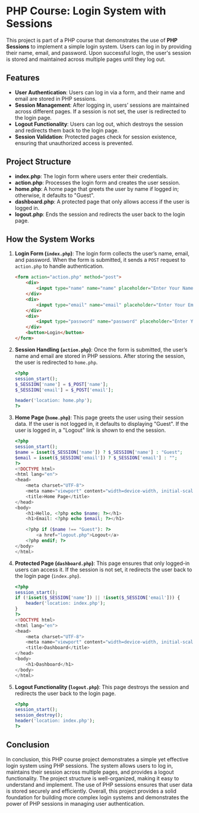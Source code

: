 # PHP Course: Login System with Sessions

This project is part of a PHP course that demonstrates the use of **PHP Sessions** to implement a simple login system. Users can log in by providing their name, email, and password. Upon successful login, the user's session is stored and maintained across multiple pages until they log out.

## Features

- **User Authentication**: Users can log in via a form, and their name and email are stored in PHP sessions.
- **Session Management**: After logging in, users’ sessions are maintained across different pages. If a session is not set, the user is redirected to the login page.
- **Logout Functionality**: Users can log out, which destroys the session and redirects them back to the login page.
- **Session Validation**: Protected pages check for session existence, ensuring that unauthorized access is prevented.

## Project Structure

- **index.php**: The login form where users enter their credentials.
- **action.php**: Processes the login form and creates the user session.
- **home.php**: A home page that greets the user by name if logged in; otherwise, it defaults to "Guest".
- **dashboard.php**: A protected page that only allows access if the user is logged in.
- **logout.php**: Ends the session and redirects the user back to the login page.

## How the System Works

1. **Login Form (`index.php`)**: 
   The login form collects the user’s name, email, and password. When the form is submitted, it sends a `POST` request to `action.php` to handle authentication.

   ```html
   <form action="action.php" method="post">
       <div>
           <input type="name" name="name" placeholder="Enter Your Name">
       </div>
       <div>
           <input type="email" name="email" placeholder="Enter Your Email">
       </div>
       <div>
           <input type="password" name="password" placeholder="Enter Your Password">
       </div>
       <button>Login</button>
   </form>
   ```

2. **Session Handling (`action.php`)**: 
   Once the form is submitted, the user’s name and email are stored in PHP sessions. After storing the session, the user is redirected to `home.php`.

   ```php
   <?php
   session_start();
   $_SESSION['name'] = $_POST['name'];
   $_SESSION['email'] = $_POST['email'];

   header('location: home.php');
   ?>
   ```

3. **Home Page (`home.php`)**: 
   This page greets the user using their session data. If the user is not logged in, it defaults to displaying "Guest". If the user is logged in, a "Logout" link is shown to end the session.

   ```php
   <?php
   session_start();
   $name = isset($_SESSION['name']) ? $_SESSION['name'] : "Guest";
   $email = isset($_SESSION['email']) ? $_SESSION['email'] : "";
   ?>
   <!DOCTYPE html>
   <html lang="en">
   <head>
       <meta charset="UTF-8">
       <meta name="viewport" content="width=device-width, initial-scale=1.0">
       <title>Home Page</title>
   </head>
   <body>
       <h1>Hello, <?php echo $name; ?></h1>
       <h1>Email: <?php echo $email; ?></h1>

       <?php if ($name !== "Guest"): ?>
           <a href="logout.php">Logout</a>
       <?php endif; ?>
   </body>
   </html>
   ```

4. **Protected Page (`dashboard.php`)**: 
   This page ensures that only logged-in users can access it. If the session is not set, it redirects the user back to the login page (`index.php`).

   ```php
   <?php
   session_start();
   if (!isset($_SESSION['name']) || !isset($_SESSION['email'])) {
       header('location: index.php');
   }
   ?>
   <!DOCTYPE html>
   <html lang="en">
   <head>
       <meta charset="UTF-8">
       <meta name="viewport" content="width=device-width, initial-scale=1.0">
       <title>Dashboard</title>
   </head>
   <body>
       <h1>Dashboard</h1>
   </body>
   </html>
   ```

5. **Logout Functionality (`logout.php`)**: 
   This page destroys the session and redirects the user back to the login page.

   ```php
   <?php
   session_start();
   session_destroy();
   header('location: index.php');
   ?>
   ```
   
## Conclusion

In conclusion, this PHP course project demonstrates a simple yet effective login system using PHP sessions. The system allows users to log in, maintains their session across multiple pages, and provides a logout functionality. The project structure is well-organized, making it easy to understand and implement. The use of PHP sessions ensures that user data is stored securely and efficiently. Overall, this project provides a solid foundation for building more complex login systems and demonstrates the power of PHP sessions in managing user authentication.